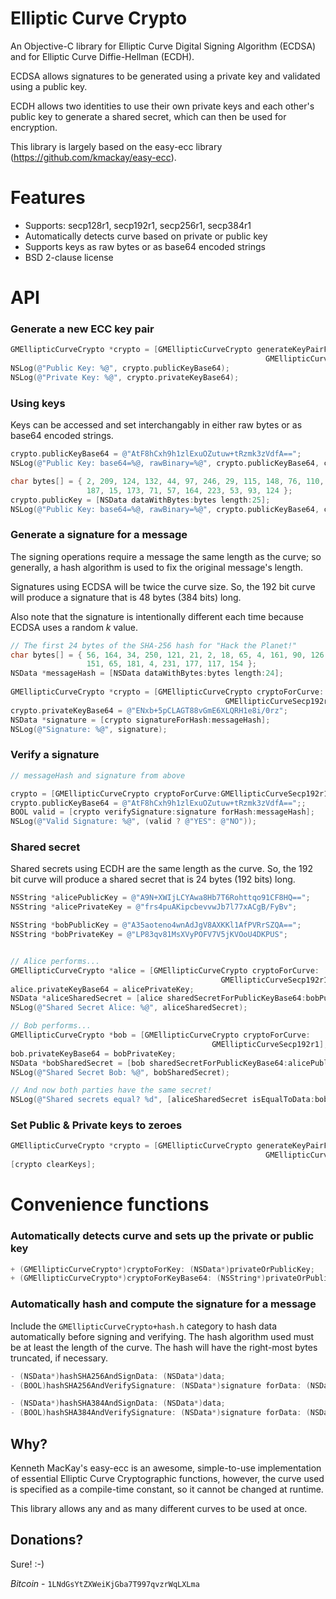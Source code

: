 Elliptic Curve Crypto
=====================

An Objective-C library for Elliptic Curve Digital Signing Algorithm (ECDSA) and for Elliptic Curve Diffie-Hellman (ECDH).

ECDSA allows signatures to be generated using a private key and validated using a public key.

ECDH allows two identities to use their own private keys and each other's public key to generate a shared secret, which can then be used for encryption.

This library is largely based on the easy-ecc library (https://github.com/kmackay/easy-ecc).

# Features

* Supports: secp128r1, secp192r1, secp256r1, secp384r1
* Automatically detects curve based on private or public key
* Supports keys as raw bytes or as base64 encoded strings
* BSD 2-clause license

# API

### Generate a new ECC key pair

```objective-c
GMEllipticCurveCrypto *crypto = [GMEllipticCurveCrypto generateKeyPairForCurve:
                                                         GMEllipticCurveSecp192r1];
NSLog(@"Public Key: %@", crypto.publicKeyBase64);
NSLog(@"Private Key: %@", crypto.privateKeyBase64);
```

### Using keys

Keys can be accessed and set interchangably in either raw bytes or as base64 encoded strings.

```objective-c
crypto.publicKeyBase64 = @"AtF8hCxh9h1zlExuOZutuw+tRzmk3zVdfA==";
NSLog(@"Public Key: base64=%@, rawBinary=%@", crypto.publicKeyBase64, crypto.publicKey);

char bytes[] = { 2, 209, 124, 132, 44, 97, 246, 29, 115, 148, 76, 110, 57, 155, 173, 
                 187, 15, 173, 71, 57, 164, 223, 53, 93, 124 };
crypto.publicKey = [NSData dataWithBytes:bytes length:25];
NSLog(@"Public Key: base64=%@, rawBinary=%@", crypto.publicKeyBase64, crypto.publicKey);
```


### Generate a signature for a message

The signing operations require a message the same length as the curve; so generally, a hash algorithm is used to fix the original message's length.

Signatures using ECDSA will be twice the curve size. So, the 192 bit curve will produce a signature that is 48 bytes (384 bits) long.

Also note that the signature is intentionally different each time because ECDSA uses a random _k_ value.

```objective-c
// The first 24 bytes of the SHA-256 hash for "Hack the Planet!"
char bytes[] = { 56, 164, 34, 250, 121, 21, 2, 18, 65, 4, 161, 90, 126, 145, 111, 204, 
                 151, 65, 181, 4, 231, 177, 117, 154 };
NSData *messageHash = [NSData dataWithBytes:bytes length:24];
        
GMEllipticCurveCrypto *crypto = [GMEllipticCurveCrypto cryptoForCurve:
                                                GMEllipticCurveSecp192r1];
crypto.privateKeyBase64 = @"ENxb+5pCLAGT88vGmE6XLQRH1e8i/0rz";
NSData *signature = [crypto signatureForHash:messageHash];
NSLog(@"Signature: %@", signature);
```

### Verify a signature

```objective-c
// messageHash and signature from above

crypto = [GMEllipticCurveCrypto cryptoForCurve:GMEllipticCurveSecp192r1];
crypto.publicKeyBase64 = @"AtF8hCxh9h1zlExuOZutuw+tRzmk3zVdfA==";;
BOOL valid = [crypto verifySignature:signature forHash:messageHash];
NSLog(@"Valid Signature: %@", (valid ? @"YES": @"NO"));
```

### Shared secret

Shared secrets using ECDH are the same length as the curve. So, the 192 bit curve will produce a shared secret that is 24 bytes (192 bits) long.

```objective-c
NSString *alicePublicKey = @"A9N+XWIjLCYAwa8Hb7T6Rohttqo91CF8HQ==";
NSString *alicePrivateKey = @"frs4puAKipcbevvwJb7l77xACgB/FyBv";

NSString *bobPublicKey = @"A35aoteno4wnAdJgV8AXKKl1AfPVRrSZQA==";
NSString *bobPrivateKey = @"LP83qv81MsXVyPOFV7V5jKVOoU4DKPUS";


// Alice performs...
GMEllipticCurveCrypto *alice = [GMEllipticCurveCrypto cryptoForCurve:
                                               GMEllipticCurveSecp192r1];
alice.privateKeyBase64 = alicePrivateKey;
NSData *aliceSharedSecret = [alice sharedSecretForPublicKeyBase64:bobPublicKey];
NSLog(@"Shared Secret Alice: %@", aliceSharedSecret);

// Bob performs...
GMEllipticCurveCrypto *bob = [GMEllipticCurveCrypto cryptoForCurve:
                                             GMEllipticCurveSecp192r1];
bob.privateKeyBase64 = bobPrivateKey;
NSData *bobSharedSecret = [bob sharedSecretForPublicKeyBase64:alicePublicKey];
NSLog(@"Shared Secret Bob: %@", bobSharedSecret);

// And now both parties have the same secret!
NSLog(@"Shared secrets equal? %d", [aliceSharedSecret isEqualToData:bobSharedSecret]);

```

### Set Public & Private keys to zeroes

```objective-c
GMEllipticCurveCrypto *crypto = [GMEllipticCurveCrypto generateKeyPairForCurve:
                                                         GMEllipticCurveSecp192r1];
[crypto clearKeys];
```

# Convenience functions

### Automatically detects curve and sets up the private or public key

```objective-c
+ (GMEllipticCurveCrypto*)cryptoForKey: (NSData*)privateOrPublicKey;
+ (GMEllipticCurveCrypto*)cryptoForKeyBase64: (NSString*)privateOrPublicKey;
```


### Automatically hash and compute the signature for a message

Include the `GMEllipticCurveCrypto+hash.h` category to hash data automatically before signing and verifying. The hash algorithm used must be at least the length of the curve. The hash will have the right-most bytes truncated, if necessary.

```objective-c
- (NSData*)hashSHA256AndSignData: (NSData*)data;
- (BOOL)hashSHA256AndVerifySignature: (NSData*)signature forData: (NSData*)data;

- (NSData*)hashSHA384AndSignData: (NSData*)data;
- (BOOL)hashSHA384AndVerifySignature: (NSData*)signature forData: (NSData*)data;
```

Why?
----

Kenneth MacKay's easy-ecc is an awesome, simple-to-use implementation of essential Elliptic Curve Cryptographic functions, however, the curve used is specified as a compile-time constant, so it cannot be changed at runtime.

This library allows any and as many different curves to be used at once.


Donations?
----------

Sure! :-)

_Bitcoin_  - `1LNdGsYtZXWeiKjGba7T997qvzrWqLXLma` 

